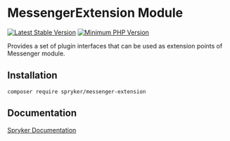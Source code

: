 # MessengerExtension Module
[![Latest Stable Version](https://poser.pugx.org/spryker/messenger-extension/v/stable.svg)](https://packagist.org/packages/spryker/messenger-extension)
[![Minimum PHP Version](https://img.shields.io/badge/php-%3E%3D%208.1-8892BF.svg)](https://php.net/)

Provides a set of plugin interfaces that can be used as extension points of Messenger module.

## Installation

```
composer require spryker/messenger-extension
```

## Documentation

[Spryker Documentation](https://docs.spryker.com)
